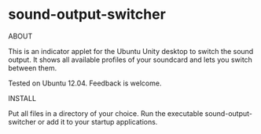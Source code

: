 sound-output-switcher
=====================

ABOUT

This is an indicator applet for the Ubuntu Unity desktop to switch the sound output. It shows all available profiles of your soundcard and lets you switch between them. 

Tested on Ubuntu 12.04. Feedback is welcome.

INSTALL

Put all files in a directory of your choice. Run the executable sound-output-switcher or add it to your startup applications.
